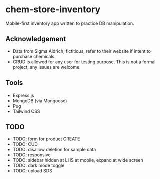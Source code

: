 # chem-store-inventory

Mobile-first inventory app written to practice DB manipulation.

## Acknowledgement

- Data from Sigma Aldrich, fictitious, refer to their website if intent to
  purchase chemicals
- CRUD is allowed for any user for testing purpose. This is not a formal
  project, any issues are welcome.

## Tools

- Express.js
- MongoDB (via Mongoose)
- Pug
- Tailwind CSS

## TODO

- TODO: form for product CREATE
- TODO: CUD
- TODO: disallow deletion for sample data
- TODO: responsive
- TODO: sidebar hidden at LHS at mobile, expand at wide screen
- TODO: dark mode toggle
- TODO: upload SDS

